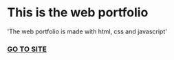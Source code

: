 # This is the web portfolio
'The web portfolio is made with html, css and javascript' 
### [GO TO SITE](https://leonw00.github.io/)
